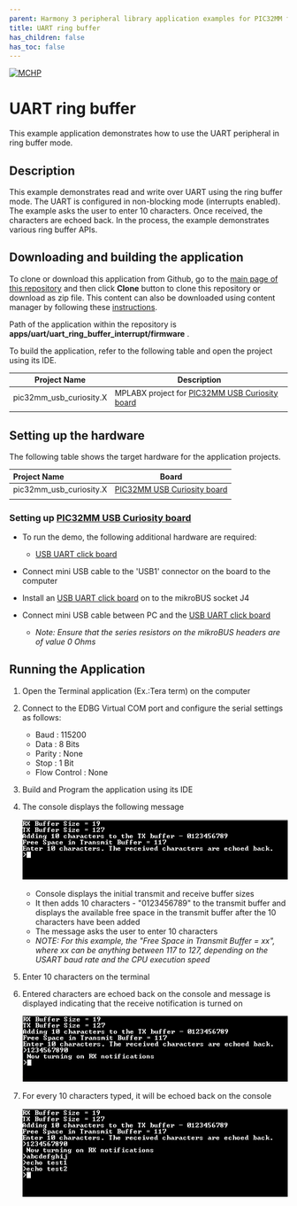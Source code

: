```yaml
---
parent: Harmony 3 peripheral library application examples for PIC32MM family
title: UART ring buffer 
has_children: false
has_toc: false
---
```


[![MCHP](https://www.microchip.com/ResourcePackages/Microchip/assets/dist/images/logo.png)](https://www.microchip.com)

# UART ring buffer

This example application demonstrates how to use the UART peripheral in ring buffer mode.

## Description

This example demonstrates read and write over UART using the ring buffer mode. The UART is configured in non-blocking mode (interrupts enabled). The example asks the user to enter 10 characters. Once received, the characters are echoed back. In the process, the example demonstrates various ring buffer APIs.

## Downloading and building the application

To clone or download this application from Github, go to the [main page of this repository](https://github.com/Microchip-MPLAB-Harmony/csp_apps_pic32mm) and then click **Clone** button to clone this repository or download as zip file.
This content can also be downloaded using content manager by following these [instructions](https://github.com/Microchip-MPLAB-Harmony/contentmanager/wiki).

Path of the application within the repository is **apps/uart/uart_ring_buffer_interrupt/firmware** .

To build the application, refer to the following table and open the project using its IDE.

| Project Name      | Description                                    |
| ----------------- | ---------------------------------------------- |
| pic32mm_usb_curiosity.X | MPLABX project for [PIC32MM USB Curiosity board](https://www.microchip.com/DevelopmentTools/ProductDetails/DM320107) |
|||

## Setting up the hardware

The following table shows the target hardware for the application projects.

| Project Name| Board|
|:---------|:---------:|
| pic32mm_usb_curiosity.X | [PIC32MM USB Curiosity board](https://www.microchip.com/DevelopmentTools/ProductDetails/DM320107) |
|||

### Setting up [PIC32MM USB Curiosity board](https://www.microchip.com/DevelopmentTools/ProductDetails/DM320107)

- To run the demo, the following additional hardware are required:
  - [USB UART click board](https://www.mikroe.com/usb-uart-click)

- Connect mini USB cable to the 'USB1' connector on the board to the computer
- Install an [USB UART click board](https://www.mikroe.com/usb-uart-click) on to the mikroBUS socket J4
- Connect mini USB cable between PC and the [USB UART click board](https://www.mikroe.com/usb-uart-click)
  - *Note: Ensure that the series resistors on the mikroBUS headers are of value 0 Ohms*

## Running the Application

1. Open the Terminal application (Ex.:Tera term) on the computer
2. Connect to the EDBG Virtual COM port and configure the serial settings as follows:
    - Baud : 115200
    - Data : 8 Bits
    - Parity : None
    - Stop : 1 Bit
    - Flow Control : None
3. Build and Program the application using its IDE
4. The console displays the following message

    ![output](images/output_uart_ring_buffer_interrupt_1.png)

    - Console displays the initial transmit and receive buffer sizes
    - It then adds 10 characters - "0123456789" to the transmit buffer and displays the available free space in the transmit buffer after the 10 characters have been added
    - The message asks the user to enter 10 characters
    - *NOTE: For this example, the "Free Space in Transmit Buffer = xx", where xx can be anything between 117 to 127, depending on the USART baud rate and the CPU execution speed*

5. Enter 10 characters on the terminal
6. Entered characters are echoed back on the console and message is displayed indicating that the receive notification is turned on

    ![output](images/output_uart_ring_buffer_interrupt_2.png)

7. For every 10 characters typed, it will be echoed back on the console

    ![output](images/output_uart_ring_buffer_interrupt_3.png)
